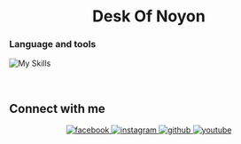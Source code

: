 # <div  align="center">Desk Of Noyon</div> 
 

### Language and tools

![My Skills](https://skillicons.dev/icons?i=js,ts,nodejs,py,react,nextjs,express,vite,vscode,git,github,tailwind,bootstrap,md,bash,vercel,netlify,postman,mongodb,figma,firebase)


<br/>  


## Connect with me  
<div align="center">
<a href="https://www.facebook.com/deskofnoyon" target="_blank">
<img src=https://img.shields.io/badge/facebook-%232E87FB.svg?&style=for-the-badge&logo=facebook&logoColor=white alt=facebook style="margin-bottom: 5px;" />
</a>
<a href="https://instagram.com/deskofnoyon" target="_blank">
<img src=https://img.shields.io/badge/instagram-%23000000.svg?&style=for-the-badge&logo=instagram&logoColor=white alt=instagram style="margin-bottom: 5px;" />
</a>
<a href="https://github.com/deskofnoyon" target="_blank">
<img src=https://img.shields.io/badge/github-%2324292e.svg?&style=for-the-badge&logo=github&logoColor=white alt=github style="margin-bottom: 5px;" />
</a>
<a href="https://www.youtube.com/@deskofnoyon" target="_blank">
<img src=https://img.shields.io/badge/youtube-%23EE4831.svg?&style=for-the-badge&logo=youtube&logoColor=white alt=youtube style="margin-bottom: 5px;" />
</a>  
</div>

